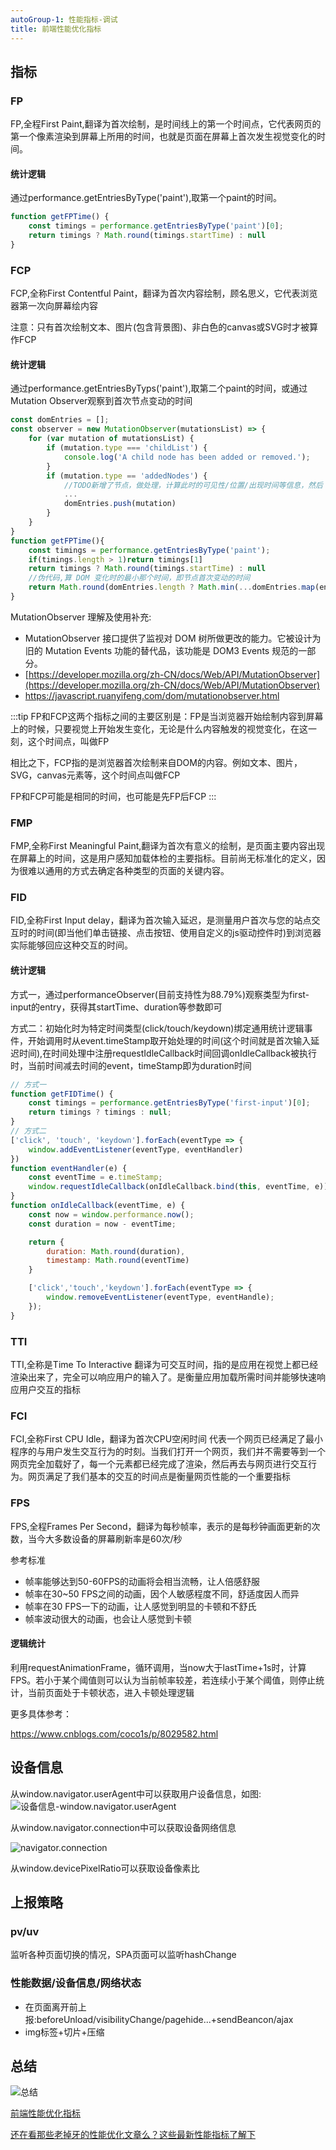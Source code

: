 ```yaml
---
autoGroup-1: 性能指标-调试
title: 前端性能优化指标
---
```


## 指标
### FP
FP,全程First Paint,翻译为首次绘制，是时间线上的第一个时间点，它代表网页的第一个像素渲染到屏幕上所用的时间，也就是页面在屏幕上首次发生视觉变化的时间。

#### 统计逻辑

通过performance.getEntriesByType('paint'),取第一个paint的时间。

```js
function getFPTime() {
    const timings = performance.getEntriesByType('paint')[0];
    return timings ? Math.round(timings.startTime) : null
}
```

### FCP

FCP,全称First Contentful Paint，翻译为首次内容绘制，顾名思义，它代表浏览器第一次向屏幕绘内容

注意：只有首次绘制文本、图片(包含背景图)、非白色的canvas或SVG时才被算作FCP

#### 统计逻辑

通过performance.getEntriesByTyps('paint'),取第二个paint的时间，或通过Mutation Observer观察到首次节点变动的时间

```js
const domEntries = [];
const observer = new MutationObserver(mutationsList) => {
    for (var mutation of mutationsList) {
        if (mutation.type === 'childList') {
            console.log('A child node has been added or removed.');
        }
        if (mutation.type == 'addedNodes') {
            //TODO新增了节点，做处理，计算此时的可见性/位置/出现时间等信息，然后 push 进数组
            ...
            domEntries.push(mutation)
        }
    }
}
function getFPTime(){
    const timings = performance.getEntriesByType('paint');
    if(timings.length > 1)return timings[1]
    return timings ? Math.round(timings.startTime) : null
    //伪代码,算 DOM 变化时的最小那个时间，即节点首次变动的时间
    return Math.round(domEntries.length ? Math.min(...domEntries.map(entry => entry.time)) : 0);
}
```
MutationObserver 理解及使用补充:
- MutationObserver 接口提供了监视对 DOM 树所做更改的能力。它被设计为旧的 Mutation Events 功能的替代品，该功能是 DOM3 Events 规范的一部分。
- [https://developer.mozilla.org/zh-CN/docs/Web/API/MutationObserver](https://developer.mozilla.org/zh-CN/docs/Web/API/MutationObserver)
- https://javascript.ruanyifeng.com/dom/mutationobserver.html

:::tip
FP和FCP这两个指标之间的主要区别是：FP是当浏览器开始绘制内容到屏幕上的时候，只要视觉上开始发生变化，无论是什么内容触发的视觉变化，在这一刻，这个时间点，叫做FP

相比之下，FCP指的是浏览器首次绘制来自DOM的内容。例如文本、图片，SVG，canvas元素等，这个时间点叫做FCP

FP和FCP可能是相同的时间，也可能是先FP后FCP
:::

### FMP
FMP,全称First Meaningful Paint,翻译为首次有意义的绘制，是页面主要内容出现在屏幕上的时间，这是用户感知加载体检的主要指标。目前尚无标准化的定义，因为很难以通用的方式去确定各种类型的页面的关键内容。

### FID
FID,全称First Input delay，翻译为首次输入延迟，是测量用户首次与您的站点交互时的时间(即当他们单击链接、点击按钮、使用自定义的js驱动控件时)到浏览器实际能够回应这种交互的时间。

#### 统计逻辑
方式一，通过performanceObserver(目前支持性为88.79%)观察类型为first-input的entry，获得其startTime、duration等参数即可

方式二：初始化时为特定时间类型(click/touch/keydown)绑定通用统计逻辑事件，开始调用时从event.timeStamp取开始处理的时间(这个时间就是首次输入延迟时间),在时间处理中注册requestIdleCallback时间回调onIdleCallback被执行时，当前时间减去时间的event，timeStamp即为duration时间
```js
// 方式一
function getFIDTime() {
    const timings = performance.getEntriesByType('first-input')[0];
    return timings ? timings : null;
}
// 方式二
['click', 'touch', 'keydown'].forEach(eventType => {
    window.addEventListener(eventType, eventHandler)
})
function eventHandler(e) {
    const eventTime = e.timeStamp;
    window.requestIdleCallback(onIdleCallback.bind(this, eventTime, e));
}
function onIdleCallback(eventTime, e) {
    const now = window.performance.now();
    const duration = now - eventTime;

    return {
        duration: Math.round(duration),
        timestamp: Math.round(eventTime)
    }

    ['click','touch','keydown'].forEach(eventType => {
        window.removeEventListener(eventType, eventHandle);
    });
} 
```
### TTI
TTI,全称是Time To Interactive 翻译为可交互时间，指的是应用在视觉上都已经渲染出来了，完全可以响应用户的输入了。是衡量应用加载所需时间并能够快速响应用户交互的指标

### FCI
FCI,全称First CPU Idle，翻译为首次CPU空闲时间 代表一个网页已经满足了最小程序的与用户发生交互行为的时刻。当我们打开一个网页，我们并不需要等到一个网页完全加载好了，每一个元素都已经完成了渲染，然后再去与网页进行交互行为。网页满足了我们基本的交互的时间点是衡量网页性能的一个重要指标
### FPS
FPS,全程Frames Per Second，翻译为每秒帧率，表示的是每秒钟画面更新的次数，当今大多数设备的屏幕刷新率是60次/秒

参考标准
- 帧率能够达到50-60FPS的动画将会相当流畅，让人倍感舒服
- 帧率在30~50 FPS之间的动画，因个人敏感程度不同，舒适度因人而异
- 帧率在30 FPS一下的动画，让人感觉到明显的卡顿和不舒氏
- 帧率波动很大的动画，也会让人感觉到卡顿

#### 逻辑统计
利用requestAnimationFrame，循环调用，当now大于lastTime+1s时，计算FPS。若小于某个阈值则可以认为当前帧率较差，若连续小于某个阈值，则停止统计，当前页面处于卡顿状态，进入卡顿处理逻辑

更多具体参考：

https://www.cnblogs.com/coco1s/p/8029582.html

## 设备信息
从window.navigator.userAgent中可以获取用户设备信息，如图:
![设备信息-window.navigator.userAgent](./images/performace-01.jpg)

从window.navigator.connection中可以获取设备网络信息

![navigator.connection](./images/performace-02.jpg)

从window.devicePixelRatio可以获取设备像素比
## 上报策略
### pv/uv
监听各种页面切换的情况，SPA页面可以监听hashChange

### 性能数据/设备信息/网络状态
- 在页面离开前上报:beforeUnload/visibilityChange/pagehide...+sendBeancon/ajax
- img标签+切片+压缩
## 总结

![总结](./images/performace-03.jpg)

[前端性能优化指标](https://mp.weixin.qq.com/s/wDKKj5R8SYm-_75Zn1y30A)

[还在看那些老掉牙的性能优化文章么？这些最新性能指标了解下](https://juejin.cn/post/6850037270729359367)